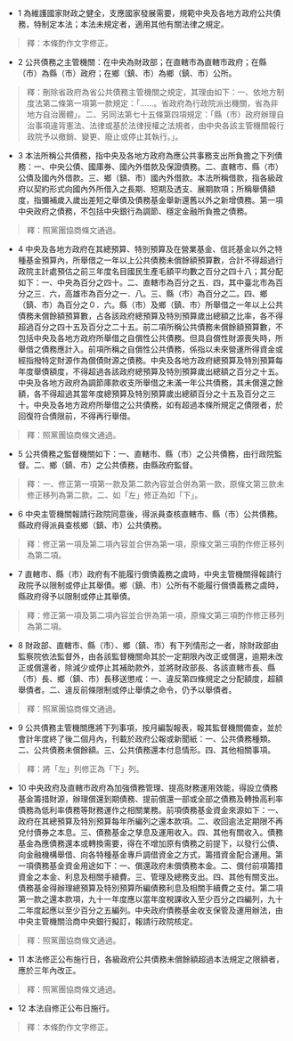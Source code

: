 * 1 為維護國家財政之健全，支應國家發展需要，規範中央及各地方政府公共債務，特制定本法；本法未規定者，適用其他有關法律之規定。

> 釋：本條酌作文字修正。

* 2 公共債務之主管機關：在中央為財政部；在直轄市為直轄市政府；在縣（市）為縣（市）政府；在鄉（鎮、市）為鄉（鎮、市）公所。

> 釋：刪除省政府為省公共債務主管機關之規定，其理由如下：一、依地方制度法第二條第一項第一款規定：「……。省政府為行政院派出機關，省為非地方自治團體」。二、另同法第七十五條第四項規定：「縣（巿）政府辦理自治事項違背憲法、法律或基於法律授權之法規者，由中央各該主管機關報行政院予以撤銷、變更、廢止或停止其執行。」。

* 3 本法所稱公共債務，指中央及各地方政府為應公共事務支出所負擔之下列債務：一、中央公債、國庫券、國內外借款及保證債務。二、直轄市、縣（市）公債及國內外借款。三、鄉（鎮、市）國內外借款。本法所稱借款，指各級政府以契約形式向國內外所借入之長期、短期及透支、展期款項；所稱舉債額度，指彌補歲入歲出差短之舉債及債務基金舉新還舊以外之新增債務。第一項中央政府之債務，不包括中央銀行為調節、穩定金融所負擔之債務。

> 釋：照黨團協商條文通過。

* 4 中央及各地方政府在其總預算、特別預算及在營業基金、信託基金以外之特種基金預算內，所舉借之一年以上公共債務未償餘額預算數，合計不得超過行政院主計處預估之前三年度名目國民生產毛額平均數之百分之四十八；其分配如下：一、中央為百分之四十。二、直轄市為百分之五．四，其中臺北市為百分之三．六，高雄市為百分之一．八。三、縣（市）為百分之二。四、鄉（鎮、市）為百分之０．六。縣（市）及鄉（鎮、市）所舉借之一年以上公共債務未償餘額預算數，占各該政府總預算及特別預算歲出總額之比率，各不得超過百分之四十五及百分之二十五。前二項所稱公共債務未償餘額預算數，不包括中央及各地方政府所舉借之自償性公共債務。但具自償性財源喪失時，所舉借之債務應計入。前項所稱之自償性公共債務，係指以未來營運所得資金或經指撥特定財源作為償債財源之債務。中央及各地方政府總預算及特別預算每年度舉債額度，不得超過各該政府總預算及特別預算歲出總額之百分之十五。中央及各地方政府為調節庫款收支所舉借之未滿一年公共債務，其未償還之餘額，各不得超過其當年度總預算及特別預算歲出總額百分之十五及百分之三十。中央及各地方政府所舉借之公共債務，如有超過本條所規定之債限者，於回復符合債限前，不得再行舉借。

> 釋：照黨團協商條文通過。

* 5 公共債務之監督機關如下：一、直轄市、縣（市）之公共債務，由行政院監督。二、鄉（鎮、市）之公共債務，由縣政府監督。

> 釋：一、修正第一項第一款及第二款內容並合併為第一款，原條文第三款未修正移列為第二款。二、如「左」修正為如「下」。

* 6 中央主管機關報請行政院同意後，得派員查核直轄市、縣（市）公共債務。縣政府得派員查核鄉（鎮、市）公共債務。

> 釋：修正第一項及第二項內容並合併為第一項，原條文第三項酌作修正移列為第二項。

* 7 直轄市、縣（市）政府有不能履行償債義務之虞時，中央主管機關得報請行政院予以限制或停止其舉債。鄉（鎮、市）公所有不能履行償債義務之虞時，縣政府得予以限制或停止其舉債。

> 釋：修正第一項及第二項內容並合併為第一項，原條文第三項酌作修正移列為第二項。

* 8 財政部、直轄市、縣（市）、鄉（鎮、市）有下列情形之一者，除財政部由監察院依法監督外，由各該監督機關命其於一定期限內改正或償還，逾期未改正或償還者，除減少或停止其補助款外，並將財政部長、各該直轄市長、縣（市）長、鄉（鎮、市）長移送懲戒：一、違反第四條規定之分配額度，超額舉債者。二、違反前條限制或停止舉債之命令，仍予以舉債者。

> 釋：照黨團協商條文通過。

* 9 公共債務主管機關應將下列事項，按月編製報表，報其監督機關備查，並於會計年度終了後二個月內，刊載於政府公報或新聞紙：一、公共債務種類。二、公共債務未償餘額。三、公共債務還本付息情形。四、其他相關事項。

> 釋：將「左」列修正為「下」列。

* 10 中央政府及直轄市政府為加強債務管理、提高財務運用效能，得設立債務基金籌措財源，辦理償還到期債務、提前償還一部或全部之債務及轉換高利率債務為低利率債務等財務運作之相關業務。前項債務基金資金來源如下：一、政府在其總預算及特別預算每年所編列之還本款項。二、收回逾法定期限不再兌付債券之本息。三、債務基金之孳息及運用收入。四、其他有關收入。債務基金為應債務還本或轉換需要，得在不增加原有債務之前提下，以發行公債、向金融機構舉借、向各特種基金專戶調借資金之方式，籌措資金配合運用。第一項債務基金資金用途如下：一、償還政府未償債務本金。二、償付前項籌措資金之本金、利息及相關手續費。三、管理及總務支出。四、其他有關支出。債務基金得辦理總預算及特別預算所編債務利息及相關手續費之支付。第二項第一款之還本款項，九十一年度應以當年度稅課收入至少百分之四編列，九十二年度起應以至少百分之五編列。中央政府債務基金收支保管及運用辦法，由中央主管機關洽商中央銀行擬訂，報請行政院核定。

> 釋：照黨團協商條文通過。

* 11 本法修正公布施行日，各級政府公共債務未償餘額超過本法規定之限額者，應於三年內改正。

> 釋：照黨團協商條文通過。

* 12 本法自修正公布日施行。

> 釋：本條酌作文字修正。

